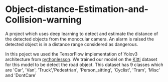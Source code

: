 # Object-distance-Estimation-and-Collision-warning
A project which uses deep learning to detect and estimate the distance of the detected objects from the monocular camera. An alarm is raised the detected object is in a distance range considered as dangerous.

In this poject we used the TensorFlow implementation of Yolov3 architecture from [pythonlesson](https://github.com/pythonlessons/YOLOv3-object-detection-tutorial/tree/master/YOLOv3-custom-training). We trained our model on the [Kitti](http://www.cvlibs.net/datasets/kitti/) dataset for this model to be detect the road object. This dataset has 9 classes which are 'Car', 'Van', 'Truck','Pedestrian', 'Person_sitting', 'Cyclist', 'Tram', 'Misc' and 'DontCare'
